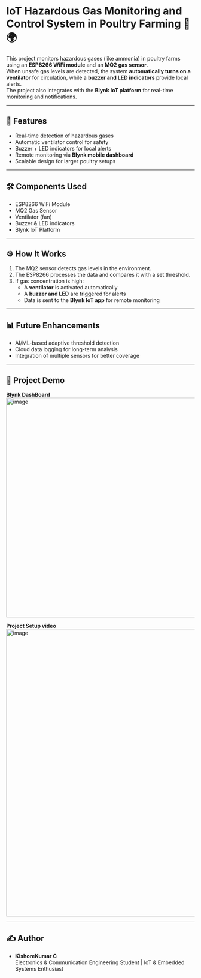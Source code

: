 # IoT Hazardous Gas Monitoring and Control System in Poultry Farming 🐓🌍

This project monitors hazardous gases (like ammonia) in poultry farms using an **ESP8266 WiFi module** and an **MQ2 gas sensor**.  
When unsafe gas levels are detected, the system **automatically turns on a ventilator** for circulation, while a **buzzer and LED indicators** provide local alerts.  
The project also integrates with the **Blynk IoT platform** for real-time monitoring and notifications.

---

## 🚀 Features
- Real-time detection of hazardous gases
- Automatic ventilator control for safety
- Buzzer + LED indicators for local alerts
- Remote monitoring via **Blynk mobile dashboard**
- Scalable design for larger poultry setups

---

## 🛠️ Components Used
- ESP8266 WiFi Module  
- MQ2 Gas Sensor  
- Ventilator (fan)  
- Buzzer & LED indicators  
- Blynk IoT Platform  

---

## ⚙️ How It Works
1. The MQ2 sensor detects gas levels in the environment.  
2. The ESP8266 processes the data and compares it with a set threshold.  
3. If gas concentration is high:  
   - A **ventilator** is activated automatically  
   - A **buzzer and LED** are triggered for alerts  
   - Data is sent to the **Blynk IoT app** for remote monitoring  

---

## 📊 Future Enhancements
- AI/ML-based adaptive threshold detection  
- Cloud data logging for long-term analysis  
- Integration of multiple sensors for better coverage  

---

## 📸 Project Demo
**Blynk DashBoard** 
<img width="907" height="585" alt="image" src="https://github.com/user-attachments/assets/d4348c82-4f2d-4468-94b6-64509d704edf" />

**Project Setup video**
<img width="1362" height="766" alt="image" src="https://github.com/user-attachments/assets/d675ec23-f19f-458b-8b8d-801ccb463424" />



---

## ✍️ Author
- **KishoreKumar C**  
Electronics & Communication Engineering Student | IoT & Embedded Systems Enthusiast  
